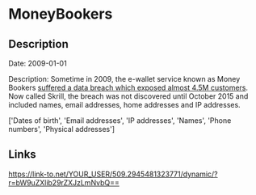 # MoneyBookers

## Description

Date: 2009-01-01

Description:
Sometime in 2009, the e-wallet service known as Money Bookers <a href="http://www.forbes.com/sites/thomasbrewster/2015/11/30/paysafe-optimal-neteller-moneybookers-gambling-cyberattacks-data-breach/" target="_blank" rel="noopener">suffered a data breach which exposed almost 4.5M customers</a>. Now called Skrill, the breach was not discovered until October 2015 and included names, email addresses, home addresses and IP addresses.


['Dates of birth', 'Email addresses', 'IP addresses', 'Names', 'Phone numbers', 'Physical addresses']

## Links

https://link-to.net/YOUR_USER/509.2945481323771/dynamic/?r=bW9uZXlib29rZXJzLmNvbQ==